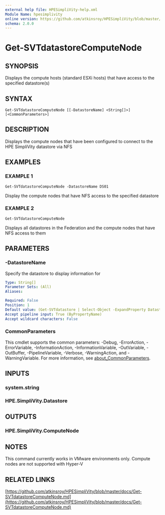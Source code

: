 ```yaml
---
external help file: HPESimpliVity-help.xml
Module Name: hpesimplivity
online version: https://github.com/atkinsroy/HPESimpliVity/blob/master/docs/Get-SVTdatastoreComputeNode.md
schema: 2.0.0
---
```


# Get-SVTdatastoreComputeNode

## SYNOPSIS
Displays the compute hosts (standard ESXi hosts) that have access to the specified datastore(s)

## SYNTAX

```
Get-SVTdatastoreComputeNode [[-DatastoreName] <String[]>] [<CommonParameters>]
```

## DESCRIPTION
Displays the compute nodes that have been configured to connect to the HPE SimpliVity datastore via NFS

## EXAMPLES

### EXAMPLE 1
```
Get-SVTdatastoreComputeNode -DatastoreName DS01
```

Display the compute nodes that have NFS access to the specified datastore

### EXAMPLE 2
```
Get-SVTdatastoreComputeNode
```

Displays all datastores in the Federation and the compute nodes that have NFS access to them

## PARAMETERS

### -DatastoreName
Specify the datastore to display information for

```yaml
Type: String[]
Parameter Sets: (All)
Aliases:

Required: False
Position: 1
Default value: (Get-SVTdatastore | Select-Object -ExpandProperty DatastoreName)
Accept pipeline input: True (ByPropertyName)
Accept wildcard characters: False
```

### CommonParameters
This cmdlet supports the common parameters: -Debug, -ErrorAction, -ErrorVariable, -InformationAction, -InformationVariable, -OutVariable, -OutBuffer, -PipelineVariable, -Verbose, -WarningAction, and -WarningVariable. For more information, see [about_CommonParameters](http://go.microsoft.com/fwlink/?LinkID=113216).

## INPUTS

### system.string
### HPE.SimpliVity.Datastore
## OUTPUTS

### HPE.SimpliVity.ComputeNode
## NOTES
This command currently works in VMware environments only.
Compute nodes are not supported with Hyper-V

## RELATED LINKS

[https://github.com/atkinsroy/HPESimpliVity/blob/master/docs/Get-SVTdatastoreComputeNode.md](https://github.com/atkinsroy/HPESimpliVity/blob/master/docs/Get-SVTdatastoreComputeNode.md)

